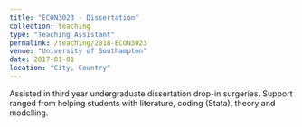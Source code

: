 ```yaml
---
title: "ECON3023 - Dissertation"
collection: teaching
type: "Teaching Assistant"
permalink: /teaching/2018-ECON3023
venue: "University of Southampton"
date: 2017-01-01
location: "City, Country"
---
```


Assisted in third year undergraduate dissertation drop-in surgeries. Support ranged from helping students with literature, coding (Stata), theory and modelling.
